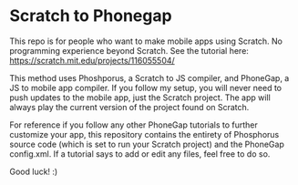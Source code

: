 # Scratch to Phonegap

This repo is for people who want to make mobile apps using Scratch. No programming experience beyond Scratch. See the tutorial here: https://scratch.mit.edu/projects/116055504/

This method uses Phoshporus, a Scratch to JS compiler, and PhoneGap, a JS to mobile app compiler. If you follow my setup, you will never need to push updates to the mobile app, just the Scratch project. The app will always play the current version of the project found on Scratch.

For reference if you follow any other PhoneGap tutorials to further customize your app, this repository contains the entirety of Phosphorus source code (which is set to run your Scratch project) and the PhoneGap config.xml. If a tutorial says to add or edit any files, feel free to do so.

Good luck! :)
